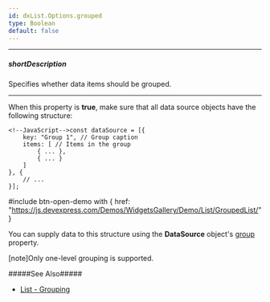 ```yaml
---
id: dxList.Options.grouped
type: Boolean
default: false
---
```

---
##### shortDescription
Specifies whether data items should be grouped.

---
When this property is **true**, make sure that all data source objects have the following structure:

    <!--JavaScript-->const dataSource = [{
        key: "Group 1", // Group caption 
        items: [ // Items in the group
            { ... },
            { ... }
        ]
    }, {
        // ...
    }];

#include btn-open-demo with {
    href: "https://js.devexpress.com/Demos/WidgetsGallery/Demo/List/GroupedList/"
}

You can supply data to this structure using the **DataSource** object's [group](/api-reference/30%20Data%20Layer/DataSource/1%20Configuration/group.md '/Documentation/ApiReference/Data_Layer/DataSource/Configuration/#group') property.

[note]Only one-level grouping is supported.

#####See Also#####
- [List - Grouping](/concepts/05%20UI%20Components/List/14%20Grouping/01%20In%20the%20Data%20Source.md '/Documentation/Guide/UI_Components/List/Grouping/In_the_Data_Source/')